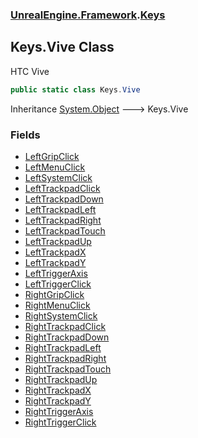 ### [UnrealEngine.Framework](./UnrealEngine-Framework.md 'UnrealEngine.Framework').[Keys](./UnrealEngine-Framework-Keys.md 'UnrealEngine.Framework.Keys')
## Keys.Vive Class
HTC Vive  
```csharp
public static class Keys.Vive
```
Inheritance [System.Object](https://docs.microsoft.com/en-us/dotnet/api/System.Object 'System.Object') &#129106; Keys.Vive  
### Fields
- [LeftGripClick](./UnrealEngine-Framework-Keys-Vive-LeftGripClick.md 'UnrealEngine.Framework.Keys.Vive.LeftGripClick')
- [LeftMenuClick](./UnrealEngine-Framework-Keys-Vive-LeftMenuClick.md 'UnrealEngine.Framework.Keys.Vive.LeftMenuClick')
- [LeftSystemClick](./UnrealEngine-Framework-Keys-Vive-LeftSystemClick.md 'UnrealEngine.Framework.Keys.Vive.LeftSystemClick')
- [LeftTrackpadClick](./UnrealEngine-Framework-Keys-Vive-LeftTrackpadClick.md 'UnrealEngine.Framework.Keys.Vive.LeftTrackpadClick')
- [LeftTrackpadDown](./UnrealEngine-Framework-Keys-Vive-LeftTrackpadDown.md 'UnrealEngine.Framework.Keys.Vive.LeftTrackpadDown')
- [LeftTrackpadLeft](./UnrealEngine-Framework-Keys-Vive-LeftTrackpadLeft.md 'UnrealEngine.Framework.Keys.Vive.LeftTrackpadLeft')
- [LeftTrackpadRight](./UnrealEngine-Framework-Keys-Vive-LeftTrackpadRight.md 'UnrealEngine.Framework.Keys.Vive.LeftTrackpadRight')
- [LeftTrackpadTouch](./UnrealEngine-Framework-Keys-Vive-LeftTrackpadTouch.md 'UnrealEngine.Framework.Keys.Vive.LeftTrackpadTouch')
- [LeftTrackpadUp](./UnrealEngine-Framework-Keys-Vive-LeftTrackpadUp.md 'UnrealEngine.Framework.Keys.Vive.LeftTrackpadUp')
- [LeftTrackpadX](./UnrealEngine-Framework-Keys-Vive-LeftTrackpadX.md 'UnrealEngine.Framework.Keys.Vive.LeftTrackpadX')
- [LeftTrackpadY](./UnrealEngine-Framework-Keys-Vive-LeftTrackpadY.md 'UnrealEngine.Framework.Keys.Vive.LeftTrackpadY')
- [LeftTriggerAxis](./UnrealEngine-Framework-Keys-Vive-LeftTriggerAxis.md 'UnrealEngine.Framework.Keys.Vive.LeftTriggerAxis')
- [LeftTriggerClick](./UnrealEngine-Framework-Keys-Vive-LeftTriggerClick.md 'UnrealEngine.Framework.Keys.Vive.LeftTriggerClick')
- [RightGripClick](./UnrealEngine-Framework-Keys-Vive-RightGripClick.md 'UnrealEngine.Framework.Keys.Vive.RightGripClick')
- [RightMenuClick](./UnrealEngine-Framework-Keys-Vive-RightMenuClick.md 'UnrealEngine.Framework.Keys.Vive.RightMenuClick')
- [RightSystemClick](./UnrealEngine-Framework-Keys-Vive-RightSystemClick.md 'UnrealEngine.Framework.Keys.Vive.RightSystemClick')
- [RightTrackpadClick](./UnrealEngine-Framework-Keys-Vive-RightTrackpadClick.md 'UnrealEngine.Framework.Keys.Vive.RightTrackpadClick')
- [RightTrackpadDown](./UnrealEngine-Framework-Keys-Vive-RightTrackpadDown.md 'UnrealEngine.Framework.Keys.Vive.RightTrackpadDown')
- [RightTrackpadLeft](./UnrealEngine-Framework-Keys-Vive-RightTrackpadLeft.md 'UnrealEngine.Framework.Keys.Vive.RightTrackpadLeft')
- [RightTrackpadRight](./UnrealEngine-Framework-Keys-Vive-RightTrackpadRight.md 'UnrealEngine.Framework.Keys.Vive.RightTrackpadRight')
- [RightTrackpadTouch](./UnrealEngine-Framework-Keys-Vive-RightTrackpadTouch.md 'UnrealEngine.Framework.Keys.Vive.RightTrackpadTouch')
- [RightTrackpadUp](./UnrealEngine-Framework-Keys-Vive-RightTrackpadUp.md 'UnrealEngine.Framework.Keys.Vive.RightTrackpadUp')
- [RightTrackpadX](./UnrealEngine-Framework-Keys-Vive-RightTrackpadX.md 'UnrealEngine.Framework.Keys.Vive.RightTrackpadX')
- [RightTrackpadY](./UnrealEngine-Framework-Keys-Vive-RightTrackpadY.md 'UnrealEngine.Framework.Keys.Vive.RightTrackpadY')
- [RightTriggerAxis](./UnrealEngine-Framework-Keys-Vive-RightTriggerAxis.md 'UnrealEngine.Framework.Keys.Vive.RightTriggerAxis')
- [RightTriggerClick](./UnrealEngine-Framework-Keys-Vive-RightTriggerClick.md 'UnrealEngine.Framework.Keys.Vive.RightTriggerClick')

